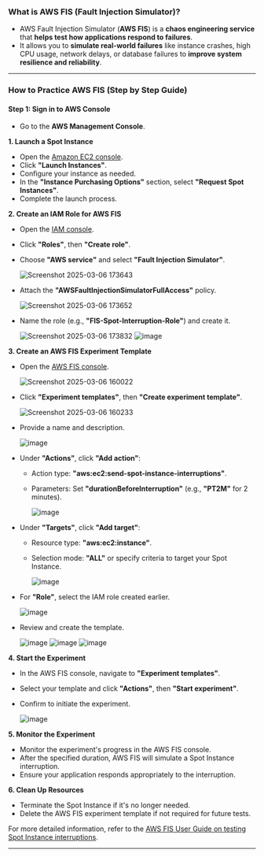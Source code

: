 ### **What is AWS FIS (Fault Injection Simulator)?**  
- AWS Fault Injection Simulator (**AWS FIS**) is a **chaos engineering service** that **helps test how applications respond to failures**.
- It allows you to **simulate real-world failures** like instance crashes, high CPU usage, network delays, or database failures to **improve system resilience and reliability**.  

---

### **How to Practice AWS FIS (Step by Step Guide)**  

#### **Step 1: Sign in to AWS Console**  
- Go to the **AWS Management Console**.
  
**1. Launch a Spot Instance**

   - Open the [Amazon EC2 console](https://console.aws.amazon.com/ec2/).
   - Click **"Launch Instances"**.
   - Configure your instance as needed.
   - In the **"Instance Purchasing Options"** section, select **"Request Spot Instances"**.
   - Complete the launch process.

**2. Create an IAM Role for AWS FIS**

   - Open the [IAM console](https://console.aws.amazon.com/iam/).
   - Click **"Roles"**, then **"Create role"**.
   - Choose **"AWS service"** and select **"Fault Injection Simulator"**.

     ![Screenshot 2025-03-06 173643](https://github.com/user-attachments/assets/a550fbb6-d0ae-43bc-8b94-b6537acfa9f2)
    
   - Attach the **"AWSFaultInjectionSimulatorFullAccess"** policy.

     ![Screenshot 2025-03-06 173652](https://github.com/user-attachments/assets/5273a5b9-4cbf-45f2-943e-cf81b253d4c9)

   - Name the role (e.g., **"FIS-Spot-Interruption-Role"**) and create it.

     ![Screenshot 2025-03-06 173832](https://github.com/user-attachments/assets/09cbc05d-b491-4134-8d3d-c937799734d3)
     ![image](https://github.com/user-attachments/assets/18339afa-3c73-4595-ae3f-f1d57db3e549)

     
**3. Create an AWS FIS Experiment Template**

   - Open the [AWS FIS console](https://console.aws.amazon.com/fis/).

     ![Screenshot 2025-03-06 160022](https://github.com/user-attachments/assets/d458bd53-a55f-4c94-9eab-b0d026069b4a)

   - Click **"Experiment templates"**, then **"Create experiment template"**.

     ![Screenshot 2025-03-06 160233](https://github.com/user-attachments/assets/5660d4f6-097d-442b-a85b-56c91eee5a2a)

   - Provide a name and description.

     ![image](https://github.com/user-attachments/assets/54d67518-c955-4dff-948d-2083040d0494)
     
   - Under **"Actions"**, click **"Add action"**:
     - Action type: **"aws:ec2:send-spot-instance-interruptions"**.
     - Parameters: Set **"durationBeforeInterruption"** (e.g., **"PT2M"** for 2 minutes).

       ![image](https://github.com/user-attachments/assets/b137fc77-ac88-4e10-a5f6-bd0332a88414)

   - Under **"Targets"**, click **"Add target"**:
     - Resource type: **"aws:ec2:instance"**.
     - Selection mode: **"ALL"** or specify criteria to target your Spot Instance.

       ![image](https://github.com/user-attachments/assets/8da6ae77-f770-45aa-9204-73d6801b1d9d)

   - For **"Role"**, select the IAM role created earlier.

     ![image](https://github.com/user-attachments/assets/ed30aeb1-d40e-4c17-a8c8-d7d13e35e7f6)

   - Review and create the template.

     ![image](https://github.com/user-attachments/assets/f37ce7fd-3560-4ef1-87ab-57ce1c4db801)
     ![image](https://github.com/user-attachments/assets/b247ca6a-6c45-4753-9390-20dd0c81389f)
     ![image](https://github.com/user-attachments/assets/3893f736-ffcc-4c89-b015-af2c3a89333c)

**4. Start the Experiment**

   - In the AWS FIS console, navigate to **"Experiment templates"**.
   - Select your template and click **"Actions"**, then **"Start experiment"**.
   - Confirm to initiate the experiment.

     ![image](https://github.com/user-attachments/assets/a4ce6a2c-34d1-4a09-8b0c-a12aa6713b47)

**5. Monitor the Experiment**

   - Monitor the experiment's progress in the AWS FIS console.
   - After the specified duration, AWS FIS will simulate a Spot Instance interruption.
   - Ensure your application responds appropriately to the interruption.

**6. Clean Up Resources**

   - Terminate the Spot Instance if it's no longer needed.
   - Delete the AWS FIS experiment template if not required for future tests.

For more detailed information, refer to the [AWS FIS User Guide on testing Spot Instance interruptions](https://docs.aws.amazon.com/fis/latest/userguide/fis-tutorial-spot-interruptions.html).

---
